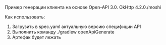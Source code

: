 Пример генерации клиента на основе Open-API 3.0.
OkHttp 4.2.0./moshi

Как использовать:
1) Загрузить в spec.yaml актуальную версию специфиции API
2) Выполнить команду ./gradlew openApiGenerate
3) Артефак будет лежать